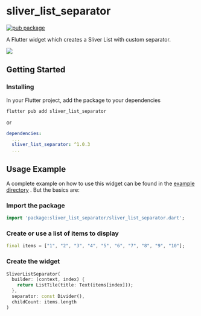 # sliver_list_separator

[![pub package](https://img.shields.io/pub/v/sliver_list_separator.svg)](https://pub.dev/packages/sliver_list_separator)

A Flutter widget which creates a Sliver List with custom separator.

![](https://raw.githubusercontent.com/Flerma98/flutter_sliver_list_separator/master/readme_assets/example.gif)

## Getting Started

### Installing

In your Flutter project, add the package to your dependencies

`flutter pub add sliver_list_separator`

or

```yml
dependencies:
  ...
  sliver_list_separator: ^1.0.3
  ...
```

## Usage Example

A complete example on how to use this widget can be found in
the [example directory](https://github.com/Flerma98/flutter_sliver_list_separator/tree/master/example)
. But the basics are:

### Import the package

```dart
import 'package:sliver_list_separator/sliver_list_separator.dart';
```

### Create or use a list of items to display

```dart
final items = ["1", "2", "3", "4", "5", "6", "7", "8", "9", "10"];
```

### Create the widget

```dart
SliverListSeparator(
  builder: (context, index) {
    return ListTile(title: Text(items[index]));
  },
  separator: const Divider(),
  childCount: items.length
)
```